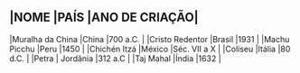 |**NOME** |**PAÍS** |**ANO DE CRIAÇÃO**|
----------------------------------------
|Muralha da China |China |700 a.C. |
|Cristo Redentor |Brasil |1931 |
|Machu Picchu |Peru |1450 |
|Chichén Itzá |México |Séc. VII a X |
|Coliseu |Itália |80 d.C. |
|Petra | Jordânia |312 a.C |
|Taj Mahal |Índia |1632 |
